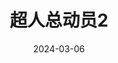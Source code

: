 ---
layout: page
title: 超人总动员2 
description: >
  中规中矩。
category: 电影
img: assets/img/movie/chao_ren_zong_dong_yuan_2.webp
star: 4
date: 2024-03-06
---